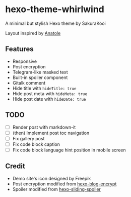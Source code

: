# hexo-theme-whirlwind

A minimal but stylish Hexo theme by SakuraKooi

Layout inspired by [Anatole](https://github.com/Ben02/hexo-theme-Anatole)

## Features
- Responsive
- Post encryption
- Telegram-like masked text
- Built-in spoiler component
- Gitalk comment
- Hide title with `hideTitle: true`
- Hide post meta with `hideMeta: true`
- Hide post date with `hideDate: true`
## TODO

- [ ] Render post with markdown-it
- [ ] (then) Implement post toc navigation
- [ ] Fix gallery post
- [ ] Fix code block caption
- [ ] Fix code block language hint position in mobile screen

## Credit
- Demo site's icon designed by Freepik
- Post encryption modified from [hexo-blog-encrypt](https://github.com/D0n9X1n/hexo-blog-encrypt)
- Spoiler modified from [hexo-sliding-spoiler](https://github.com/fletchto99/hexo-sliding-spoiler)